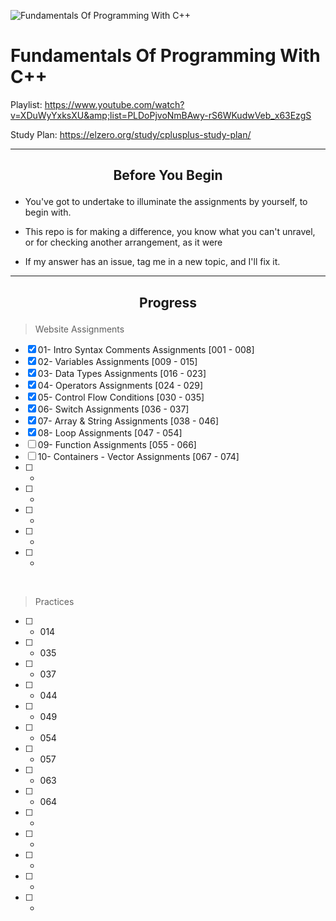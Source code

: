 ![Fundamentals Of Programming With C++](https://elzero.org/fundamentals.png)

# Fundamentals Of Programming With C++

Playlist: https://www.youtube.com/watch?v=XDuWyYxksXU&amp;list=PLDoPjvoNmBAwy-rS6WKudwVeb_x63EzgS

Study Plan: https://elzero.org/study/cplusplus-study-plan/

---

## <p align="center" >Before You Begin</p>

- You've got to undertake to illuminate the assignments by yourself, to begin with.
- This repo is for making a difference, you know what you can't unravel, or for checking another arrangement, as it were

- If my answer has an issue, tag me in a new topic, and I'll fix it.

---

## <p align="center">Progress</p>


> Website Assignments


* [X] 01- Intro Syntax Comments Assignments     [001 - 008]
* [X] 02- Variables Assignments                 [009 - 015]
* [X] 03- Data Types Assignments                [016 - 023]
* [X] 04- Operators Assignments                 [024 - 029]
* [X] 05- Control Flow Conditions               [030 - 035]
* [X] 06- Switch Assignments                    [036 - 037]
* [X] 07- Array & String Assignments            [038 - 046]
* [X] 08- Loop Assignments                      [047 - 054]
* [ ] 09- Function Assignments                  [055 - 066]
* [ ] 10- Containers - Vector Assignments       [067 - 074]
* [ ] -
* [ ] -
* [ ] -
* [ ] -
* [ ] -

<br />

> Practices

* [ ] - 014 
* [ ] - 035
* [ ] - 037
* [ ] - 044
* [ ] - 049
* [ ] - 054
* [ ] - 057
* [ ] - 063
* [ ] - 064
* [ ] -
* [ ] -
* [ ] -
* [ ] -
* [ ] -
